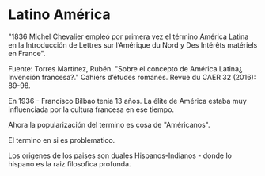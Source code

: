 # Latino América


"1836 Michel Chevalier empleó por primera vez el término América Latina en la Introducción de Lettres sur l’Amérique du Nord y Des Intérêts matériels en France".

Fuente:
Torres Martínez, Rubén. "Sobre el concepto de América Latina¿ Invención francesa?." Cahiers d’études romanes. Revue du CAER 32 (2016): 89-98.


En 1936 - Francisco Bilbao tenia 13 años.
La élite de América estaba muy influenciada por la cultura francesa en ese tiempo. 

Ahora la popularización del termino es cosa  de "Américanos".

El termino en si es problematico.

Los origenes de los paises son duales Hispanos-Indianos - donde lo hispano es la raiz filosofica profunda.


